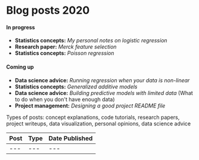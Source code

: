# Blog posts 2020 

#### In progress

- **Statistics concepts:** _My personal notes on logistic regression_
- **Research paper:** _Merck feature selection_
- **Statistics concepts:** _Poisson regression_

#### Coming up

- **Data science advice:** _Running regression when your data is non-linear_ 
- **Statistics concepts:** _Generalized additive models_
- **Data science advice:** _Building predictive models with limited data_ (What to do when you don't have enough data)
- **Project management:** _Designing a good project README file_

Types of posts: concept explanations, code tutorials, research papers, project writeups, data visualization, personal opinions, data science advice

| Post | Type | Date Published |
| --- | --- | --- |
| --- | --- | --- |


